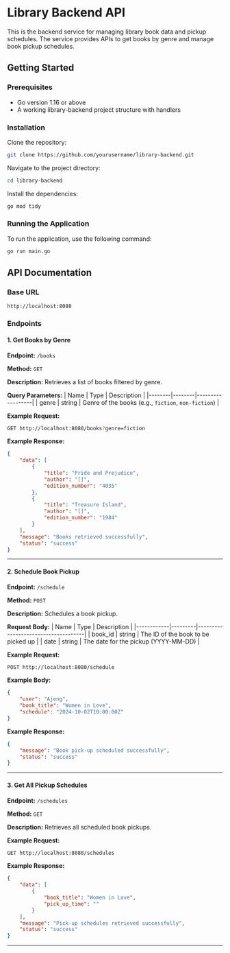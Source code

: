 
# Library Backend API

This is the backend service for managing library book data and pickup schedules. The service provides APIs to get books by genre and manage book pickup schedules.

## Getting Started

### Prerequisites
- Go version 1.16 or above
- A working library-backend project structure with handlers

### Installation

Clone the repository:
```bash
git clone https://github.com/yourusername/library-backend.git
```

Navigate to the project directory:
```bash
cd library-backend
```

Install the dependencies:
```bash
go mod tidy
```

### Running the Application

To run the application, use the following command:
```bash
go run main.go
```

## API Documentation

### Base URL
```
http://localhost:8080
```

### Endpoints

#### 1. Get Books by Genre

**Endpoint:** `/books`

**Method:** `GET`

**Description:** Retrieves a list of books filtered by genre.

**Query Parameters:**
| Name   | Type   | Description      |
|--------|--------|------------------|
| genre  | string | Genre of the books (e.g., `fiction`, `non-fiction`) |

**Example Request:**
```bash
GET http://localhost:8080/books?genre=fiction
```

**Example Response:**
```json
{
    "data": [
        {
            "title": "Pride and Prejudice",
            "author": "[]",
            "edition_number": "4035"
        },
        {
            "title": "Treasure Island",
            "author": "[]",
            "edition_number": "1984"
        }
    ],
    "message": "Books retrieved successfully",
    "status": "success"
}
```

---

#### 2. Schedule Book Pickup

**Endpoint:** `/schedule`

**Method:** `POST`

**Description:** Schedules a book pickup.

**Request Body:**
| Name       | Type    | Description                         |
|------------|---------|-------------------------------------|
| book_id    | string  | The ID of the book to be picked up  |
| date       | string  | The date for the pickup (YYYY-MM-DD) |

**Example Request:**
```bash
POST http://localhost:8080/schedule
```

**Example Body:**
```json
{
    "user": "Ajeng",
    "book_title": "Women in Love",
    "schedule": "2024-10-02T10:00:00Z"
}
```

**Example Response:**
```json
{
    "message": "Book pick-up scheduled successfully",
    "status": "success"
}
```

---

#### 3. Get All Pickup Schedules

**Endpoint:** `/schedules`

**Method:** `GET`

**Description:** Retrieves all scheduled book pickups.

**Example Request:**
```bash
GET http://localhost:8080/schedules
```

**Example Response:**
```json
{
    "data": [
        {
            "book_title": "Women in Love",
            "pick_up_time": ""
        }
    ],
    "message": "Pick-up schedules retrieved successfully",
    "status": "success"
}
```

---